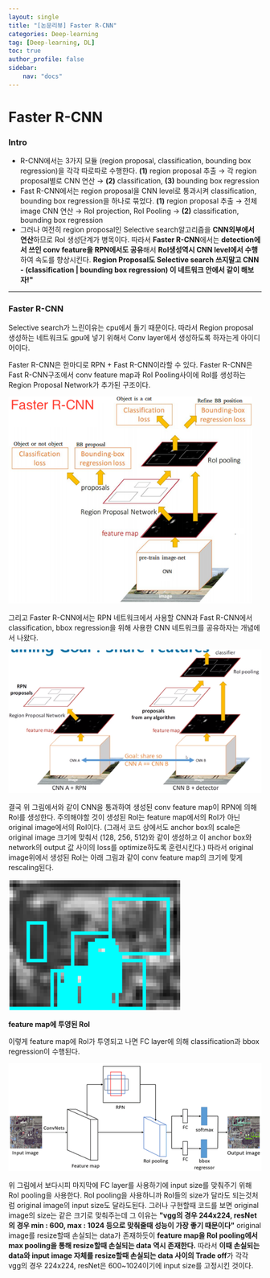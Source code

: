 ```yaml
---
layout: single
title: "[논문리뷰] Faster R-CNN"
categories: Deep-learning
tag: [Deep-learning, DL]
toc: true
author_profile: false
sidebar:
    nav: "docs"
---
```


# Faster R-CNN

### Intro

- R-CNN에서는 3가지 모듈 (region proposal, classification, bounding box regression)을 각각 따로따로 수행한다.
  **(1)** region proposal 추출 → 각 region proposal별로 CNN 연산 → **(2)** classification, **(3)** bounding box regression
- Fast R-CNN에서는 region proposal을 CNN level로 통과시켜 classification, bounding box regression을 하나로 묶었다.
  **(1)** region proposal 추출 → 전체 image CNN 연산 → RoI projection, RoI Pooling → **(2)** classification, bounding box regression 
- 그러나 여전히 region proposal인 Selective search알고리즘을 **CNN외부에서 연산**하므로 RoI 생성단계가 병목이다.
  따라서 **Faster R-CNN**에서는 **detection에서 쓰인 conv feature을 RPN에서도 공유**해서
  **RoI생성역시 CNN level에서 수행**하여 속도를 향상시킨다.
**Region Proposal도 Selective search 쓰지말고 CNN - (classification | bounding box regression) 이 네트워크 안에서 같이 해보자!"**

---

### Faster R-CNN

Selective search가 느린이유는 cpu에서 돌기 때문이다.
따라서 Region proposal 생성하는 네트워크도 gpu에 넣기 위해서 Conv layer에서 생성하도록 하자는게 아이디어이다.

Faster R-CNN은 한마디로 RPN + Fast R-CNN이라할 수 있다.
Faster R-CNN은 Fast R-CNN구조에서 conv feature map과 RoI Pooling사이에 RoI를 생성하는
Region Proposal Network가 추가된 구조이다.

<img src="../assets/images/Faster_R-CNN1.png" style="zoom: 67%;" />

그리고 Faster R-CNN에서는 RPN 네트워크에서 사용할 CNN과
Fast R-CNN에서 classification, bbox regression을 위해 사용한 CNN 네트워크를 공유하자는 개념에서 나왔다.

<img src="../assets/images/Faster_R-CNN2.png" />

결국 위 그림에서와 같이 CNN을 통과하여 생성된 conv feature map이 RPN에 의해 RoI를 생성한다.
주의해야할 것이 생성된 RoI는 feature map에서의 RoI가 아닌 original image에서의 RoI이다.
(그래서 코드 상에서도 anchor box의 scale은 original image 크기에 맞춰서 (128, 256, 512)와 같이 생성하고 이 anchor box와 network의 output 값 사이의 loss를 optimize하도록 훈련시킨다.)
따라서 original image위에서 생성된 RoI는 아래 그림과 같이 conv feature map의 크기에 맞게 rescaling된다.

<img src="../assets/images/Faster_R-CNN3.png" alt="Untitled 2" style="zoom:50%;" />	    

**feature map에 투영된 RoI**

이렇게 feature map에 RoI가 투영되고 나면 FC layer에 의해 classification과 bbox regression이 수행된다.

<img src="../assets/images/Faster_R-CNN4.png" alt="Untitled 3" style="zoom:100%;" />	

위 그림에서 보다시피 마지막에 FC layer를 사용하기에 input size를 맞춰주기 위해 RoI pooling을 사용한다.
RoI pooling을 사용하니까 RoI들의 size가 달라도 되는것처럼 original image의 input size도 달라도된다.
그러나 구현할때 코드를 보면 original image의 size는 같은 크기로 맞춰주는데 그 이유는
**"vgg의 경우 244x224, resNet의 경우 min : 600, max : 1024 등으로 맞춰줄때 성능이 가장 좋기 때문이다"**
original image를 resize할때 손실되는 data가 존재하듯이
**feature map을 RoI pooling에서 max pooling을 통해 resize할때 손실되는 data 역시 존재한다.**
따라서 **이때 손실되는 data와 input image 자체를 resize할때 손실되는 data 사이의 Trade off**가 각각 vgg의 경우 224x224, resNet은 600~1024이기에 input size를 고정시킨 것이다.
